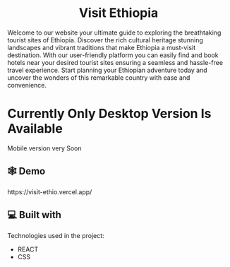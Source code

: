 <h1 align="center" id="title">Visit Ethiopia</h1>

<p id="description">Welcome to our website your ultimate guide to exploring the breathtaking tourist sites of Ethiopia. Discover the rich cultural heritage stunning landscapes and vibrant traditions that make Ethiopia a must-visit destination. With our user-friendly platform you can easily find and book hotels near your desired tourist sites ensuring a seamless and hassle-free travel experience. Start planning your Ethiopian adventure today and uncover the wonders of this remarkable country with ease and convenience.</p>

<h1>Currently  Only Desktop Version Is Available</h1>
<p>Mobile version very Soon</p>

<h2>🕸️ Demo</h2>
<p>https://visit-ethio.vercel.app/</p>
  
  
<h2>💻 Built with</h2>

Technologies used in the project:

*   REACT
*   CSS
